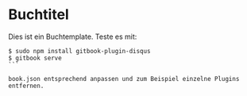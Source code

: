 Buchtitel
=======

Dies ist ein Buchtemplate. Teste es mit:

````
$ sudo npm install gitbook-plugin-disqus
$ gitbook serve
```

book.json entsprechend anpassen und zum Beispiel einzelne Plugins entfernen.